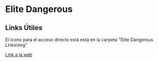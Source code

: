 # Elite Dangerous
## Links Útiles
El icono para el acceso directo está está en la carpeta "Elite Dangerous Links\img\"

[Link a la web](https://hackatonsfordummies.github.io/EliteDangerous/)
